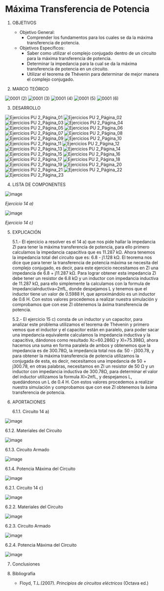 # Máxima Transferencia de Potencia
1.  OBJETIVOS
    - Objetivo General:
      - Comprender los fundamentos para los cuales se da la máxima transferencia de potencia.
    - Objetivos Específicos:
      - Saber como utilizar el complejo conjugado dentro de un circuito para la máxima transferencia de potencia.
      - Determinar la impedancia para la cual se da la máxima transferencia de potencia en un circuito.
      - Utilizar el teorema de Thévenin para determinar de mejor manera el complejo conjugado.
      
2. MARCO TEÓRICO

![0001 (2)](https://user-images.githubusercontent.com/76133212/109905211-71a6c880-7c6c-11eb-907a-48e06633079a.jpg)
![0001 (3)](https://user-images.githubusercontent.com/76133212/109905209-71a6c880-7c6c-11eb-84a9-fa7cff1a3b6a.jpg)
![0001 (4)](https://user-images.githubusercontent.com/76133212/109905207-70759b80-7c6c-11eb-84df-7654b3e61b3c.jpg)
![0001 (5)](https://user-images.githubusercontent.com/76133212/109905213-72d7f580-7c6c-11eb-948b-dcad33a66e9a.jpg)
![0001 (6)](https://user-images.githubusercontent.com/76133212/109905212-723f5f00-7c6c-11eb-9b16-52ff6146e67b.jpg)



3. DESARROLLO

![Ejercicios PU 2_Página_01](https://user-images.githubusercontent.com/75439689/109880709-48267680-7c45-11eb-9b60-26747829168a.jpg)
![Ejercicios PU 2_Página_02](https://user-images.githubusercontent.com/75439689/109880710-48bf0d00-7c45-11eb-8495-7b648cae96c4.jpg)
![Ejercicios PU 2_Página_03](https://user-images.githubusercontent.com/75439689/109880711-48bf0d00-7c45-11eb-85b2-39f062f26da1.jpg)
![Ejercicios PU 2_Página_04](https://user-images.githubusercontent.com/75439689/109880712-48bf0d00-7c45-11eb-9c72-aa65e43ab4aa.jpg)
![Ejercicios PU 2_Página_05](https://user-images.githubusercontent.com/75439689/109880714-4957a380-7c45-11eb-93e0-f7042f1f3ad5.jpg)
![Ejercicios PU 2_Página_06](https://user-images.githubusercontent.com/75439689/109880715-4957a380-7c45-11eb-9899-21f1ab41621a.jpg)
![Ejercicios PU 2_Página_07](https://user-images.githubusercontent.com/75439689/109880716-4957a380-7c45-11eb-8c65-d061381b2493.jpg)
![Ejercicios PU 2_Página_08](https://user-images.githubusercontent.com/75439689/109880718-49f03a00-7c45-11eb-85d7-b4ffe289502e.jpg)
![Ejercicios PU 2_Página_09](https://user-images.githubusercontent.com/75439689/109880720-49f03a00-7c45-11eb-9242-d6d7228dbda7.jpg)
![Ejercicios PU 2_Página_10](https://user-images.githubusercontent.com/75439689/109880723-49f03a00-7c45-11eb-8597-88797448f68d.jpg)
![Ejercicios PU 2_Página_11](https://user-images.githubusercontent.com/75439689/109880725-4a88d080-7c45-11eb-8d75-b6e0f8d8c8c5.jpg)
![Ejercicios PU 2_Página_12](https://user-images.githubusercontent.com/75439689/109880727-4a88d080-7c45-11eb-9db0-b9777fa514d5.jpg)
![Ejercicios PU 2_Página_13](https://user-images.githubusercontent.com/75439689/109880728-4b216700-7c45-11eb-8c04-b3fd38c4ee0c.jpg)
![Ejercicios PU 2_Página_14](https://user-images.githubusercontent.com/75439689/109880729-4b216700-7c45-11eb-97d4-b85fd1f7ab5e.jpg)
![Ejercicios PU 2_Página_15](https://user-images.githubusercontent.com/75439689/109880731-4b216700-7c45-11eb-9ee9-6f556c98fdb2.jpg)
![Ejercicios PU 2_Página_16](https://user-images.githubusercontent.com/75439689/109880733-4bb9fd80-7c45-11eb-9fa9-7a4f65425643.jpg)
![Ejercicios PU 2_Página_17](https://user-images.githubusercontent.com/75439689/109880734-4bb9fd80-7c45-11eb-931a-3aebb764e680.jpg)
![Ejercicios PU 2_Página_18](https://user-images.githubusercontent.com/75439689/109880737-4bb9fd80-7c45-11eb-8172-13f7b53925f1.jpg)
![Ejercicios PU 2_Página_19](https://user-images.githubusercontent.com/75439689/109880739-4c529400-7c45-11eb-8674-1f327bcbdbab.jpg)
![Ejercicios PU 2_Página_20](https://user-images.githubusercontent.com/75439689/109880740-4c529400-7c45-11eb-9c9e-5cf5c759f55d.jpg)
![Ejercicios PU 2_Página_21](https://user-images.githubusercontent.com/75439689/109880742-4c529400-7c45-11eb-84ff-52a71eb92d3d.jpg)
![Ejercicios PU 2_Página_22](https://user-images.githubusercontent.com/75439689/109880704-478de000-7c45-11eb-9520-8c8c8e37d7ae.jpg)
![Ejercicios PU 2_Página_23](https://user-images.githubusercontent.com/75439689/109880708-48267680-7c45-11eb-8353-5be3442b4a22.jpg)

4. LISTA DE COMPONENTES

![image](https://user-images.githubusercontent.com/75439689/109887556-f0d9d380-7c4f-11eb-9c05-1e1f932c03e3.png)

*Ejercicio 14 a)*

![image](https://user-images.githubusercontent.com/75439689/109887613-0949ee00-7c50-11eb-9072-a4000eb4b27c.png)

*Ejercicio 14 c)*

5. EXPLICACIÓN

   5.1.- El ejercicio a resolver es el 14 a) que nos pide hallar la impedancia Zl para tener la máxima transferencia de potencia, para ello primero calculamos la impedancia capacitiva que es 11.287 kΩ. Ahora tenemos la impedancia total del circuito que es: 6.8 - j1.128 kΩ. El teorema nos dice que para tener la transferencia de potencia máxima se necesita del complejo conjugado, es decir, para este ejercicio necesitamos en Zl una impedancia de 6.8 + j11.287 kΩ. Para lograr obtener esta impedancia Zl debe tener un resistor de 6.8 kΩ y un inductor con impedancia inductiva de 11.287 kΩ, para ello simplemente la calculamos con la formula de ImpedanciaInductiva=2πfL, donde despejamos L y tenemos que el inductor tiene un valor de 0.5988 H, que aproximándolo es un inductor de 0.6 H. Con estos valores procedemos a realizar nuestra simulación y comprobamos que con ese Zl obtenemos la áxima transferencia de potencia.
   
   5.2.- El ejercicio 15 c) consta de un inductor y un capacitor, para analizar este problema utilizamos el teorema de Thévenin y primero vemos que el inductor y el capacitor están en paralelo, para poder sacar una impedancia equivalente calculamos la impedancia inductiva y la capacitiva, dándonos como resultado Xc=60.286Ω y Xl=75.398Ω, ahora hacemos una suma en forma paralela de ambos y obtenemos que la impedancia es de 300.78Ω, la impedancia total nos da: 50 - j300.78, y para obtener la máxima transferencia de potencia utilizamos la conjugada de esta, es decir, necesitamos una impedancia de 50 + j300.78, en otras palabras, necesitamos en Zl un resistor de 50 Ω y un inductor con impedancia inductiva de 300.78Ω, para determinar el valor del inductor utilizamos la formula Xl=2πfL, y despejamos L, quedándonos un L de 0.4 H. Con estos valores procedemos a realizar nuestra simulación y comprobamos que con ese Zl obtenemos la áxima transferencia de potencia.
   
6. APORTACIONES

   6.1.1. Circuito 14 a)

![image](https://user-images.githubusercontent.com/75439689/109889063-a443c780-7c52-11eb-8bdd-f0c960168e36.png)

   6.1.2. Materiales del Circuito

![image](https://user-images.githubusercontent.com/75439689/109889231-f4228e80-7c52-11eb-926a-00f27227b7b6.png)

   6.1.3. Circuito Armado

![image](https://user-images.githubusercontent.com/75439689/109889301-14524d80-7c53-11eb-8b20-be4c48a3f660.png)

   6.1.4. Potencia Máxima del Circuito

![image](https://user-images.githubusercontent.com/75439689/109889352-35b33980-7c53-11eb-81d3-e9c3a4d8f86c.png)

   6.2.1. Circuito 14 c)

![image](https://user-images.githubusercontent.com/75439689/109889399-4d8abd80-7c53-11eb-998f-2153f46d7a54.png)

   6.2.2. Materiales del Circuito
 
![image](https://user-images.githubusercontent.com/75439689/109889535-8f1b6880-7c53-11eb-9f78-88742295d905.png)

   6.2.3. Circuito Armado

![image](https://user-images.githubusercontent.com/75439689/109889587-aa867380-7c53-11eb-9313-1ffbd5c22bd6.png)

   6.2.4. Potencia Máxima del Circuito

![image](https://user-images.githubusercontent.com/75439689/109889687-de619900-7c53-11eb-9b6f-59abf885730b.png)

7. Conclusiones



8. Bibliografía

   - Floyd, T.L.(2007). *Principios de circuitos eléctricos* (Octava ed.)
